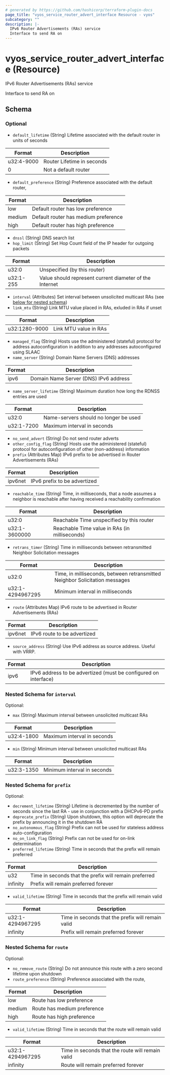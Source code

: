 ```yaml
---
# generated by https://github.com/hashicorp/terraform-plugin-docs
page_title: "vyos_service_router_advert_interface Resource - vyos"
subcategory: ""
description: |-
  IPv6 Router Advertisements (RAs) service
  Interface to send RA on
---
```


# vyos_service_router_advert_interface (Resource)

IPv6 Router Advertisements (RAs) service

Interface to send RA on



<!-- schema generated by tfplugindocs -->
## Schema

### Optional

- `default_lifetime` (String) Lifetime associated with the default router in units of seconds

|  Format  |  Description  |
|----------|---------------|
|  u32:4-9000  |  Router Lifetime in seconds  |
|  0  |  Not a default router  |
- `default_preference` (String) Preference associated with the default router,

|  Format  |  Description  |
|----------|---------------|
|  low  |  Default router has low preference  |
|  medium  |  Default router has medium preference  |
|  high  |  Default router has high preference  |
- `dnssl` (String) DNS search list
- `hop_limit` (String) Set Hop Count field of the IP header for outgoing packets

|  Format  |  Description  |
|----------|---------------|
|  u32:0  |  Unspecified (by this router)  |
|  u32:1-255  |  Value should represent current diameter of the Internet  |
- `interval` (Attributes) Set interval between unsolicited multicast RAs (see [below for nested schema](#nestedatt--interval))
- `link_mtu` (String) Link MTU value placed in RAs, exluded in RAs if unset

|  Format  |  Description  |
|----------|---------------|
|  u32:1280-9000  |  Link MTU value in RAs  |
- `managed_flag` (String) Hosts use the administered (stateful) protocol for address autoconfiguration in addition to any addresses autoconfigured using SLAAC
- `name_server` (String) Domain Name Servers (DNS) addresses

|  Format  |  Description  |
|----------|---------------|
|  ipv6  |  Domain Name Server (DNS) IPv6 address  |
- `name_server_lifetime` (String) Maximum duration how long the RDNSS entries are used

|  Format  |  Description  |
|----------|---------------|
|  u32:0  |  Name-servers should no longer be used  |
|  u32:1-7200  |  Maximum interval in seconds  |
- `no_send_advert` (String) Do not send router adverts
- `other_config_flag` (String) Hosts use the administered (stateful) protocol for autoconfiguration of other (non-address) information
- `prefix` (Attributes Map) IPv6 prefix to be advertised in Router Advertisements (RAs)

|  Format  |  Description  |
|----------|---------------|
|  ipv6net  |  IPv6 prefix to be advertized  | (see [below for nested schema](#nestedatt--prefix))
- `reachable_time` (String) Time, in milliseconds, that a node assumes a neighbor is reachable after having received a reachability confirmation

|  Format  |  Description  |
|----------|---------------|
|  u32:0  |  Reachable Time unspecified by this router  |
|  u32:1-3600000  |  Reachable Time value in RAs (in milliseconds)  |
- `retrans_timer` (String) Time in milliseconds between retransmitted Neighbor Solicitation messages

|  Format  |  Description  |
|----------|---------------|
|  u32:0  |  Time, in milliseconds, between retransmitted Neighbor Solicitation messages  |
|  u32:1-4294967295  |  Minimum interval in milliseconds  |
- `route` (Attributes Map) IPv6 route to be advertised in Router Advertisements (RAs)

|  Format  |  Description  |
|----------|---------------|
|  ipv6net  |  IPv6 route to be advertized  | (see [below for nested schema](#nestedatt--route))
- `source_address` (String) Use IPv6 address as source address. Useful with VRRP.

|  Format  |  Description  |
|----------|---------------|
|  ipv6  |  IPv6 address to be advertized (must be configured on interface)  |

<a id="nestedatt--interval"></a>
### Nested Schema for `interval`

Optional:

- `max` (String) Maximum interval between unsolicited multicast RAs

|  Format  |  Description  |
|----------|---------------|
|  u32:4-1800  |  Maximum interval in seconds  |
- `min` (String) Minimum interval between unsolicited multicast RAs

|  Format  |  Description  |
|----------|---------------|
|  u32:3-1350  |  Minimum interval in seconds  |


<a id="nestedatt--prefix"></a>
### Nested Schema for `prefix`

Optional:

- `decrement_lifetime` (String) Lifetime is decremented by the number of seconds since the last RA - use in conjunction with a DHCPv6-PD prefix
- `deprecate_prefix` (String) Upon shutdown, this option will deprecate the prefix by announcing it in the shutdown RA
- `no_autonomous_flag` (String) Prefix can not be used for stateless address auto-configuration
- `no_on_link_flag` (String) Prefix can not be used for on-link determination
- `preferred_lifetime` (String) Time in seconds that the prefix will remain preferred

|  Format  |  Description  |
|----------|---------------|
|  u32  |  Time in seconds that the prefix will remain preferred  |
|  infinity  |  Prefix will remain preferred forever  |
- `valid_lifetime` (String) Time in seconds that the prefix will remain valid

|  Format  |  Description  |
|----------|---------------|
|  u32:1-4294967295  |  Time in seconds that the prefix will remain valid  |
|  infinity  |  Prefix will remain preferred forever  |


<a id="nestedatt--route"></a>
### Nested Schema for `route`

Optional:

- `no_remove_route` (String) Do not announce this route with a zero second lifetime upon shutdown
- `route_preference` (String) Preference associated with the route,

|  Format  |  Description  |
|----------|---------------|
|  low  |  Route has low preference  |
|  medium  |  Route has medium preference  |
|  high  |  Route has high preference  |
- `valid_lifetime` (String) Time in seconds that the route will remain valid

|  Format  |  Description  |
|----------|---------------|
|  u32:1-4294967295  |  Time in seconds that the route will remain valid  |
|  infinity  |  Route will remain preferred forever  |
